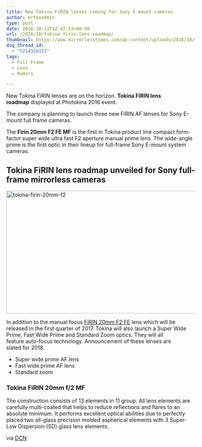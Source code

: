 ```yaml
---
title: New Tokina FiRIN lenses coming for Sony E mount cameras
author: mrtmsadmin
type: post
date: 2016-10-11T12:47:53+00:00
url: /2016/10/tokina-firin-lens-roadmap/
thumbnail: https://www.mirrorlesstimes.com/wp-content/uploads/2016/10/tokina-firin-lens-roadmap-full-frame-sony-e-mount.jpg
dsq_thread_id:
  - "5214316153"
tags:
  - Full Frame
  - Lens
  - Rumors

---
```

New Tokina FiRIN lenses are on the horizon. **Tokina FiRIN lens roadmap** displayed at Photokina 2016 event.

The company is planning to launch three new FíRIN AF lenses for Sony E-mount full frame cameras.

The **Firin 20mm F2 FE MF** is the first in Tokina product line compact form-factor super wide ultra fast F2 aperture manual prime lens. The wide-angle prime is the first optic in their lineup for full-frame Sony E-mount system cameras.<!--more-->

## Tokina FiRIN lens roadmap unveiled for Sony full-frame mirrorless cameras

[<img class="aligncenter size-full wp-image-642" src="https://i2.wp.com/www.mirrorlesstimes.com/wp-content/uploads/2016/10/tokina-firin-20mm-f2.jpg?resize=600%2C326&#038;ssl=1" alt="tokina-firin-20mm-f2" width="600" height="326" srcset="https://i2.wp.com/www.mirrorlesstimes.com/wp-content/uploads/2016/10/tokina-firin-20mm-f2.jpg?w=900&ssl=1 900w, https://i2.wp.com/www.mirrorlesstimes.com/wp-content/uploads/2016/10/tokina-firin-20mm-f2.jpg?resize=300%2C163&ssl=1 300w, https://i2.wp.com/www.mirrorlesstimes.com/wp-content/uploads/2016/10/tokina-firin-20mm-f2.jpg?resize=768%2C417&ssl=1 768w" sizes="(max-width: 600px) 100vw, 600px" data-recalc-dims="1" />][1]

In addition to the manual focus [FíRIN 20mm F2 FE][2] lens which will be released in the first quarter of 2017. Tokina will also launch a Super Wide Prime, Fast Wide Prime and Standard Zoom optics. They will all feature auto-focus technology. Announcement of these lenses are slated for 2018.

  * Super wide prime AF lens
  * Fast wide prime AF lens
  * Standard zoom

### Tokina FiRIN 20mm f/2 MF

The construction consists of 13 elements in 11 group. All lens elements are carefully multi-coated that helps to reduce reflections and flares to an absolute minimum. It performs excellent optical abilities due to perfectly placed two all-glass precision molded aspherical elements with 3 Super-Low Dispersion (SD) glass lens elements.

via [DCN][3]

 [1]: https://i2.wp.com/www.mirrorlesstimes.com/wp-content/uploads/2016/10/tokina-firin-20mm-f2.jpg?ssl=1
 [2]: http://www.dailycameranews.com/2016/09/tokina-firin-20mm-f2/
 [3]: http://www.dailycameranews.com/2016/09/tokina-firin-lens-roadmap-sony-e-mount-full-frame-cameras/